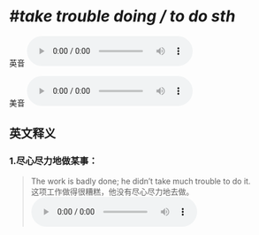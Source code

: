 # ***\#take trouble doing / to do sth*** 
英音
<audio src="./media/take trouble doing sth1_AAC.aac" controls="controls"></audio>

美音
<audio src="./media/take trouble doing sth2_AAC.aac" controls="controls"></audio>



  

英文释义
---
### 1.**尽心尽力地做某事：**  

 > The work is badly done; he didn’t take much trouble to do it.  
 > 这项工作做得很糟糕，他没有尽心尽力地去做。    
<audio src="./media/trouble-12.aac" controls="controls"></audio>


